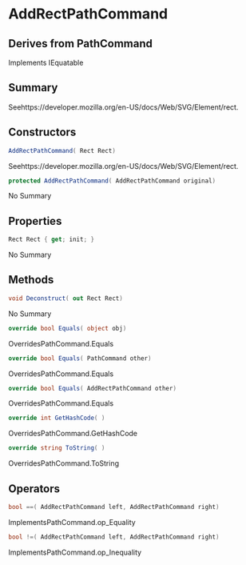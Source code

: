 # AddRectPathCommand

## Derives from PathCommand
Implements IEquatable<AddRectPathCommand>

## Summary

Seehttps://developer.mozilla.org/en-US/docs/Web/SVG/Element/rect.
## Constructors

```c#
AddRectPathCommand( Rect Rect) 
```
Seehttps://developer.mozilla.org/en-US/docs/Web/SVG/Element/rect.
```c#
protected AddRectPathCommand( AddRectPathCommand original) 
```
No Summary
## Properties

```c#
Rect Rect { get; init; } 
```
No Summary
## Methods

```c#
void Deconstruct( out Rect Rect) 
```
No Summary
```c#
override bool Equals( object obj) 
```
OverridesPathCommand.Equals
```c#
override bool Equals( PathCommand other) 
```
OverridesPathCommand.Equals
```c#
override bool Equals( AddRectPathCommand other) 
```
OverridesPathCommand.Equals
```c#
override int GetHashCode( ) 
```
OverridesPathCommand.GetHashCode
```c#
override string ToString( ) 
```
OverridesPathCommand.ToString
## Operators

```c#
bool ==( AddRectPathCommand left, AddRectPathCommand right) 
```
ImplementsPathCommand.op_Equality
```c#
bool !=( AddRectPathCommand left, AddRectPathCommand right) 
```
ImplementsPathCommand.op_Inequality
